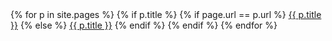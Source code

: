 <nav class="navbar navbar-expand-lg navbar-light">
  <div class="collapse navbar-collapse">
    <div class="navbar-nav">
	{% for p in site.pages %}
		{% if p.title %}
			{% if page.url == p.url %}
      			<a class="nav-item nav-link active" href="/in-app-payments-ios-swiftui/{{ p.url }}">{{ p.title }}</a>
			{% else %}
			    <a class="nav-item nav-link" href="/in-app-payments-ios-swiftui/{{ p.url }}">{{ p.title }}</a>
			{% endif %}
		{% endif %}
	{% endfor %}
    </div>
  </div>
</nav>